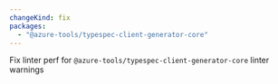 ```yaml
---
changeKind: fix
packages:
  - "@azure-tools/typespec-client-generator-core"
---
```


Fix linter perf for `@azure-tools/typespec-client-generator-core` linter warnings